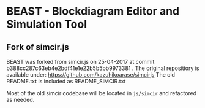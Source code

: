 # BEAST - Blockdiagram Editor and Simulation Tool

## Fork of simcir.js

BEAST was forked from simcir.js on 25-04-2017
at commit b388cc287c63eb4e2bdf41e1e22b5b5bb9973381 .
The original repositiory is available under:
https://github.com/kazuhikoarase/simcirjs
The old README.txt is included as README_SIMCIR.txt

Most of the old simcir codebase will be located in 
`js/simcir` and refactored as needed.
